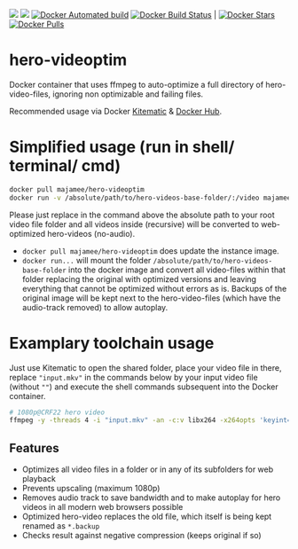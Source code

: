 [![](https://images.microbadger.com/badges/version/majamee/hero-videoptim.svg)](https://microbadger.com/images/majamee/hero-videoptim) [![](https://images.microbadger.com/badges/image/majamee/hero-videoptim.svg)](https://microbadger.com/images/majamee/hero-videoptim) [![Docker Automated build](https://img.shields.io/docker/automated/majamee/hero-videoptim.svg)]() [![Docker Build Status](https://img.shields.io/docker/build/majamee/hero-videoptim.svg)]() | [![Docker Stars](https://img.shields.io/docker/stars/majamee/hero-videoptim.svg?style=social)]() [![Docker Pulls](https://img.shields.io/docker/pulls/majamee/hero-videoptim.svg?style=social)]()

# hero-videoptim
Docker container that uses ffmpeg to auto-optimize a full directory of hero-video-files, ignoring non optimizable and failing files.

Recommended usage via Docker [Kitematic](https://kitematic.com/) & [Docker Hub](https://hub.docker.com/r/majamee/hero-videoptim/).

# Simplified usage (run in shell/ terminal/ cmd)
```sh
docker pull majamee/hero-videoptim
docker run -v /absolute/path/to/hero-videos-base-folder/:/video majamee/hero-videoptim
```
Please just replace in the command above the absolute path to your root video file folder and all videos inside (recursive) will be converted to web-optimized hero-videos (no-audio).

* `docker pull majamee/hero-videoptim` does update the instance image.
* `docker run...` will mount the folder `/absolute/path/to/hero-videos-base-folder` into the docker image and convert all video-files within that folder replacing the original with optimized versions and leaving everything that cannot be optimized without errors as is. Backups of the original image will be kept next to the hero-video-files (which have the audio-track removed) to allow autoplay.

# Examplary toolchain usage
Just use Kitematic to open the shared folder, place your video file in there, replace `"input.mkv"` in the commands below by your input video file (without `""`) and execute the shell commands subsequent into the Docker container.
```sh
# 1080p@CRF22 hero video
ffmpeg -y -threads 4 -i "input.mkv" -an -c:v libx264 -x264opts 'keyint=24:min-keyint=24:no-scenecut' -profile:v high -level 4.0 -vf "scale=min'(1920,iw)':-4" -crf 22 -movflags faststart -write_tmcd 0 "hero-optimized.mp4"
```

## Features
* Optimizes all video files in a folder or in any of its subfolders for web playback
* Prevents upscaling (maximum 1080p)
* Removes audio track to save bandwidth and to make autoplay for hero videos in all modern web browsers possible
* Optimized hero-video replaces the old file, which itself is being kept renamed as `*.backup`
* Checks result against negative compression (keeps original if so)
